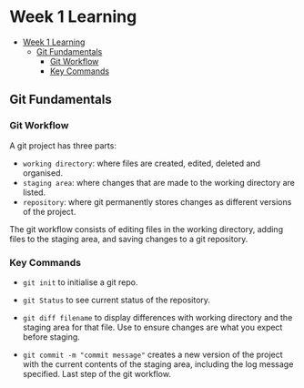 # Week 1 Learning

- [Week 1 Learning](#week-1-learning)
  - [Git Fundamentals](#git-fundamentals)
    - [Git Workflow](#git-workflow)
    - [Key Commands](#key-commands)

## Git Fundamentals

### Git Workflow

A git project has three parts:

* `working directory`: where files are created, edited, deleted and organised.
* `staging area`: where changes that are made to the working directory are listed.
* `repository`: where git permanently stores changes as different versions of the project.

The git workflow consists of editing files in the working directory, adding files to the staging area, and saving changes to a git repository.

### Key Commands

* `git init` to initialise a git repo.

* `git Status` to see current status of the repository.

* `git diff filename` to display differences with working directory and the staging area for that file. Use to ensure changes are what you expect before staging.

* `git commit -m "commit message"` creates a new version of the project with the current contents of the staging area, including the log message specified. Last step of the git workflow.
